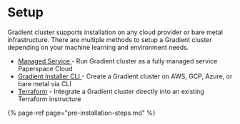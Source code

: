# Setup

Gradient cluster supports installation on any cloud provider or bare metal infrastructure. There are multiple methods to setup a Gradient cluster depending on your machine learning and environment needs.

* [Managed Service ](managed-installation.md) - Run Gradient cluster as a fully managed service Paperspace Cloud
* [Gradient Installer CLI ](gradient-installer-cli.md)- Create a Gradient cluster on AWS, GCP, Azure, or bare metal via CLI
* [Terraform](terraform/) - Integrate a Gradient cluster directly into an existing Terraform instructure

{% page-ref page="pre-installation-steps.md" %}

